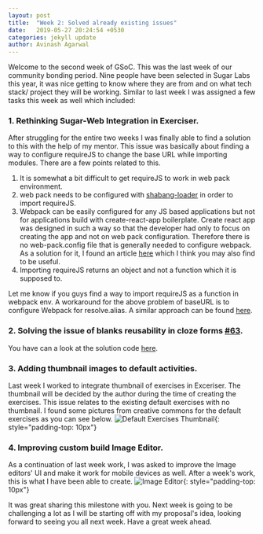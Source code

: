 ```yaml
---
layout: post
title:  "Week 2: Solved already existing issues"
date:   2019-05-27 20:24:54 +0530
categories: jekyll update
author: Avinash Agarwal
---
```


Welcome to the second week of GSoC. This was the last week of our community bonding period. Nine people have been selected in Sugar Labs this year, it was nice getting to know where they are from and on what tech stack/ project they will be working. Similar to last week I was assigned a few tasks this week as well which included:  
### 1. Rethinking Sugar-Web Integration in Exerciser.  
After struggling for the entire two weeks I was finally able to find a solution to this with the help of my mentor. This issue was basically about finding a way to configure requireJS to change the base URL while importing modules. There are a few points related to this.  
1. It is somewhat a bit difficult to get requireJS to work in web pack environment.  
2. web pack needs to be configured with [shabang-loader](https://github.com/JavascriptIsMagic/shebang-loader) in order to import requireJS.  
3. Webpack can be easily configured for any JS based applications but not for applications build with create-react-app boilerplate. Create react app was designed in such a way so that the developer had only to focus on creating the app and not on web pack configuration. Therefore there is no web-pack.config file that is generally needed to configure webpack. As a solution for it, I found an article [here](https://medium.com/@ryoldash/customize-webpack-config-of-react-app-created-with-create-react-app-7a78c7849edc) which I think you may also find to be useful.  
4. Importing requireJS returns an object and not a function which it is supposed to.

Let me know if you guys find a way to import requireJS as a function in webpack env.
A workaround for the above problem of baseURL is to configure Webpack for resolve.alias. A similar approach can be found [here](https://stackoverflow.com/questions/27502608/resolving-require-paths-with-webpack).

### 2. Solving the issue of blanks reusability in cloze forms [#63](https://github.com/llaske/ExerciserReact/issues/63).  
You have can a look at the solution code [here](https://github.com/llaske/ExerciserReact/pull/65).

### 3. Adding thumbnail images to default activities.
Last week I worked to integrate thumbnail of exercises in Exceriser. The thumbnail will be decided by the author during the time of creating the exercises. This issue relates to the existing default exercises with no thumbnail. I found some pictures from creative commons for the default exercises as you can see below.
![Default Exercises Thumbnail](/gsoc-blog/asset/img/default_thumbnail.png){: style="padding-top: 10px"}

### 4. Improving custom build Image Editor.
As a continuation of last week work, I was asked to improve the Image editors' UI and make it work for mobile devices as well. After a week's work, this is what I have been able to create.
![Image Editor](/gsoc-blog/asset/img/image_editor.png){: style="padding-top: 10px"}


It was great sharing this milestone with you. Next week is going to be challenging a lot as I will be starting off with my proposal's idea, looking forward to seeing you all next week. 
Have a great week ahead.